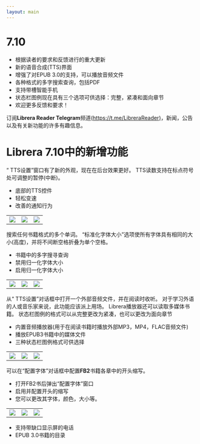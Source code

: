 ```yaml
---
layout: main
---
```


# 7.10

* 根据读者的要求和反馈进行的重大更新
* 新的语音合成(TTS)界面
* 增强了对EPUB 3.0的支持，可以播放音频文件
* 各种格式的多字搜索查询，包括PDF
* 支持带槽智能手机
* 状态栏图例现在具有三个选项可供选择：完整，紧凑和面向章节
* 欢迎更多反馈和要求！

订阅**Librera Reader Telegram**频道[(https://t.me/LibreraReader)](https://t.me/LibreraReader)，新闻，公告以及有关新功能的许多有趣信息。

# Librera 7.10中的新增功能

“ TTS设置”窗口有了新的外观，现在在后台效果更好。
TTS读数支持在标点符号处可调整的暂停(中断)。

* 底部的TTS控件
* 轻松变速
* 改善的通知行为

||||
|-|-|-|
|![](1.png)|![](2.png)|![](3.png)|

搜索任何书籍格式的多个单词。
“标准化字体大小”选项使所有字体具有相同的大小(高度)，并将不间断空格折叠为单个空格。

* 书籍中的多字搜寻查询
* 禁用归一化字体大小
* 启用归一化字体大小

||||
|-|-|-|
|![](7.png)|![](8.png)|![](9.png)|

从“ TTS设置”对话框中打开一个外部音频文件，并在阅读时收听。
对于学习外语的人或音乐家来说，此功能应该派上用场。
Librera播放器还可以读取多媒体书籍。
状态栏图例的格式可以从完整更改为紧凑，也可以更改为面向章节

* 内置音频播放器(用于在阅读书籍时播放外部MP3，MP4，FLAC音频文件)
* 播放EPUB3书籍中的媒体文件
* 三种状态栏图例格式可供选择

||||
|-|-|-|
|![](10.png)|![](11.png)|![](12.png)|

可以在“配置字体”对话框中配置**FB2**书籍各章中的开头缩写。

* 打开FB2书后弹出“配置字体”窗口
* 启用并配置开头的缩写
* 您可以更改其字体，颜色，大小等。

||||
|-|-|-|
|![](6.png)|![](4.png)|![](5.png)|

* 支持带缺口显示屏的电话
* EPUB 3.0书籍的目录
